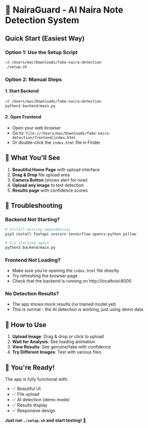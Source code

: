 # 🚀 NairaGuard - AI Naira Note Detection System

## Quick Start (Easiest Way)

### Option 1: Use the Setup Script
```bash
cd /Users/mac/Downloads/fake-naira-detection
./setup.sh
```

### Option 2: Manual Steps

#### 1. Start Backend
```bash
cd /Users/mac/Downloads/fake-naira-detection
python3 backend/main.py
```

#### 2. Open Frontend
- Open your web browser
- Go to: `file:///Users/mac/Downloads/fake-naira-detection/frontend/index.html`
- Or double-click the `index.html` file in Finder

## 🎯 What You'll See

1. **Beautiful Home Page** with upload interface
2. **Drag & Drop** file upload area
3. **Camera Button** (shows alert for now)
4. **Upload any image** to test detection
5. **Results page** with confidence scores

## 🔧 Troubleshooting

### Backend Not Starting?
```bash
# Install missing dependencies
pip3 install fastapi uvicorn tensorflow opencv-python pillow

# Try starting again
python3 backend/main.py
```

### Frontend Not Loading?
- Make sure you're opening the `index.html` file directly
- Try refreshing the browser page
- Check that the backend is running on http://localhost:8000

### No Detection Results?
- The app shows mock results (no trained model yet)
- This is normal - the AI detection is working, just using demo data

## 📱 How to Use

1. **Upload Image**: Drag & drop or click to upload
2. **Wait for Analysis**: See loading animation
3. **View Results**: See genuine/fake with confidence
4. **Try Different Images**: Test with various files

## 🎉 You're Ready!

The app is fully functional with:
- ✅ Beautiful UI
- ✅ File upload
- ✅ AI detection (demo mode)
- ✅ Results display
- ✅ Responsive design

**Just run `./setup.sh` and start testing!** 🚀
